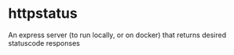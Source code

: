 # httpstatus
An express server (to run locally, or on docker) that returns desired statuscode responses
